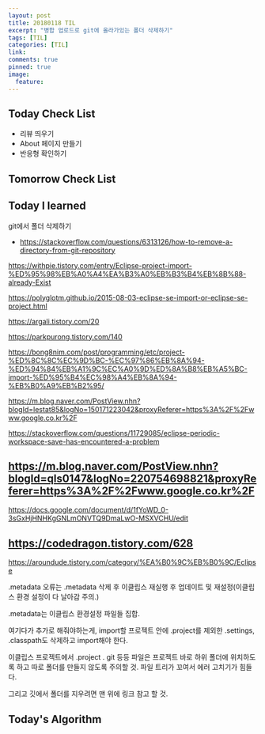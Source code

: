 ```yaml
---
layout: post
title: 20180118 TIL
excerpt: "병합 업로드로 git에 올라가있는 폴더 삭제하기"
tags: [TIL]
categories: [TIL]
link:
comments: true
pinned: true
image:
  feature:
---
```


## Today Check List

- 리뷰 띄우기
- About 페이지 만들기
- 반응형 확인하기

## Tomorrow Check List

## Today I learned

git에서 폴더 삭제하기

- <https://stackoverflow.com/questions/6313126/how-to-remove-a-directory-from-git-repository>

<https://withpie.tistory.com/entry/Eclipse-project-import-%ED%95%98%EB%A0%A4%EA%B3%A0%EB%B3%B4%EB%8B%88-already-Exist>

<https://polyglotm.github.io/2015-08-03-eclipse-se-import-or-eclipse-se-project.html>

<https://argali.tistory.com/20>

<https://parkpurong.tistory.com/140>

<https://bong8nim.com/post/programming/etc/project-%ED%8C%8C%EC%9D%BC-%EC%97%86%EB%8A%94-%ED%94%84%EB%A1%9C%EC%A0%9D%ED%8A%B8%EB%A5%BC-import-%ED%95%B4%EC%98%A4%EB%8A%94-%EB%B0%A9%EB%B2%95/>

<https://m.blog.naver.com/PostView.nhn?blogId=lestat85&logNo=150171223042&proxyReferer=https%3A%2F%2Fwww.google.co.kr%2F>

<https://stackoverflow.com/questions/11729085/eclipse-periodic-workspace-save-has-encountered-a-problem>

## <https://m.blog.naver.com/PostView.nhn?blogId=qls0147&logNo=220754698821&proxyReferer=https%3A%2F%2Fwww.google.co.kr%2F>

<https://docs.google.com/document/d/1fYoWD_0-3sGxHjHNHKgGNLmONVTQ9DmaLwO-MSXVCHU/edit>

## <https://codedragon.tistory.com/628>

<https://aroundude.tistory.com/category/%EA%B0%9C%EB%B0%9C/Eclipse>

.metadata 오류는 .metadata 삭제 후 이클립스 재실행 후 업데이트 및 재설정(이클립스 환경 설정이 다 날아감 주의.)

.metadata는 이클립스 환경설정 파일들 집합.

여기다가 추가로 해줘야하는게, import할 프로젝트 안에 .project를 제외한 .settings, .classpath도 삭제하고 import해야 한다.

이클립스 프로젝트에서 .project . git 등등 파일은 프로젝트 바로 하위 폴더에 위치하도록 하고 따로 폴더를 만들지 않도록 주의할 것. 파일 트리가 꼬여서 에러 고치기가 힘들다. 

그리고 깃에서 폴더를 지우려면 맨 위에 링크 참고 할 것.



## Today's Algorithm